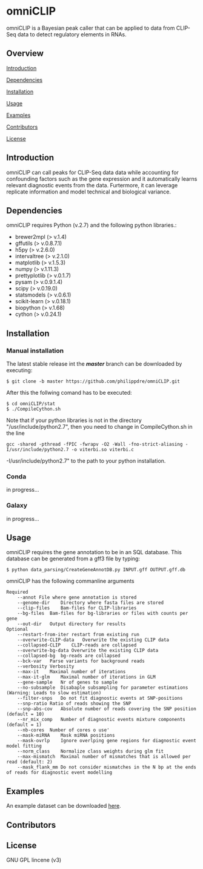 # omniCLIP
omniCLIP is a Bayesian peak caller that can be applied to data from CLIP-Seq data to detect regulatory elements in RNAs. 

## Overview

[Introduction](#introduction)

[Dependencies](#dependencies)

[Installation](#installation)

[Usage](#usage)

[Examples](#examples)

[Contributors](#contributors)

[License](#license)


## Introduction
omniCLIP can call peaks for CLIP-Seq data data while accounting for confounding factors such as the gene expression and it automatically learns relevant diagnostic events from the data. Furtermore, it can leverage replicate information and model technical and biological variance.

## Dependencies
omniCLIP requires Python (v.2.7) and the following python libraries.:

* brewer2mpl (> v.1.4)
* gffutils (> v.0.8.7.1)
* h5py (> v.2.6.0)
* intervaltree (> v.2.1.0)
* matplotlib (> v.1.5.3)
* numpy (> v.1.11.3)
* prettyplotlib (> v.0.1.7)
* pysam (> v.0.9.1.4)
* scipy (> v.0.19.0)
* statsmodels (> v.0.6.1)
* scikit-learn (> v.0.18.1)
* biopython (> v.1.68)
* cython (> v.0.24.1)

## Installation

### Manual installation
The latest stable release int the ***master*** branch can be downloaded by executing:
```
$ git clone -b master https://github.com/philippdre/omniCLIP.git
```
After this the follwing comand has to be executed:
```
$ cd omniCLIP/stat
$ ./CompileCython.sh
```
Note that if your python libraries is not in the directory "/usr/include/python2.7", then you need to change in CompileCython.sh in the line 
```
gcc -shared -pthread -fPIC -fwrapv -O2 -Wall -fno-strict-aliasing -I/usr/include/python2.7 -o viterbi.so viterbi.c
``` 
-I/usr/include/python2.7" to the path to your python installation.

### Conda

in progress...

### Galaxy

in progress...

## Usage
omniCLIP requires the gene annotation to be in an SQL database. This database can be generated from a gff3 file by typing:
```
$ python data_parsing/CreateGeneAnnotDB.py INPUT.gff OUTPUT.gff.db
```

omniCLIP has the following commanline arguments
```
Required
    --annot	File where gene annotation is stored
    --genome-dir	Directory where fasta files are stored
    --clip-files	Bam-files for CLIP-libraries
    --bg-files	Bam-files for bg-libraries or files with counts per gene
    --out-dir	Output directory for results
Optional
    --restart-from-iter	restart from existing run
    --overwrite-CLIP-data	Overwrite the existing CLIP data
    --collapsed-CLIP	CLIP-reads are collapsed
    --overwrite-bg-data	Overwrite the existing CLIP data
    --collapsed-bg	bg-reads are collapsed
    --bck-var	Parse variants for background reads
    --verbosity	Verbosity
    --max-it	Maximal number of iterations
    --max-it-glm	Maximal number of iterations in GLM
    --gene-sample	Nr of genes to sample
    --no-subsample	Disabaple subsampling for parameter estimations (Warning: Leads to slow estimation)
    --filter-snps	Do not fit diagnostic events at SNP-positions
    --snp-ratio	Ratio of reads showing the SNP
    --snp-abs-cov	Absolute number of reads covering the SNP position (default = 10)
    --nr_mix_comp	Number of diagnostic events mixture components (default = 1)
    --nb-cores	Number of cores o use'
    --mask-miRNA	Mask miRNA positions
    --mask-ovrlp	Ignore overlping gene regions for diagnostic event model fitting
    --norm_class	Normalize class weights during glm fit
    --max-mismatch	Maximal number of mismatches that is allowed per read (default: 2)
    --mask_flank_mm	Do not consider mismatches in the N bp at the ends of reads for diagnostic event modelling 
```

## Examples
An example dataset can be  downloaded [here](https://ohlerlab.mdc-berlin.de/files/omniCLIP/example_data.tar.gz).
## Contributors



## License
GNU GPL lincene (v3)
